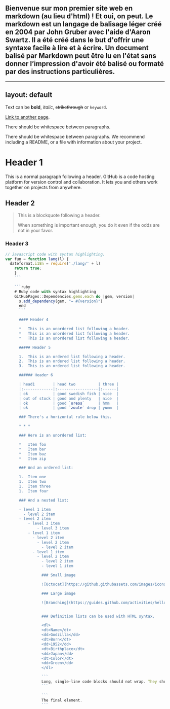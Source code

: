 ## Bienvenue sur mon premier site web en markdown (au lieu d'html) ! Et oui, on peut. Le markdown est un langage de balisage léger créé en 2004 par John Gruber avec l'aide d'Aaron Swartz. Il a été créé dans le but d'offrir une syntaxe facile à lire et à écrire. Un document balisé par Markdown peut être lu en l'état sans donner l’impression d'avoir été balisé ou formaté par des instructions particulières.

---
layout: default
---

Text can be **bold**, _italic_, ~~strikethrough~~ or `keyword`.

[Link to another page](./another-page.html).

There should be whitespace between paragraphs.

There should be whitespace between paragraphs. We recommend including a README, or a file with information about your project.

# Header 1

This is a normal paragraph following a header. GitHub is a code hosting platform for version control and collaboration. It lets you and others work together on projects from anywhere.

## Header 2

> This is a blockquote following a header.
>
> When something is important enough, you do it even if the odds are not in your favor.

### Header 3

```js
// Javascript code with syntax highlighting.
var fun = function lang(l) {
  dateformat.i18n = require('./lang/' + l)
    return true;
    }
    ```

    ```ruby
    # Ruby code with syntax highlighting
    GitHubPages::Dependencies.gems.each do |gem, version|
      s.add_dependency(gem, "= #{version}")
      end
      ```

      #### Header 4

      *   This is an unordered list following a header.
      *   This is an unordered list following a header.
      *   This is an unordered list following a header.

      ##### Header 5

      1.  This is an ordered list following a header.
      2.  This is an ordered list following a header.
      3.  This is an ordered list following a header.

      ###### Header 6

      | head1        | head two          | three |
      |:-------------|:------------------|:------|
      | ok           | good swedish fish | nice  |
      | out of stock | good and plenty   | nice  |
      | ok           | good `oreos`      | hmm   |
      | ok           | good `zoute` drop | yumm  |

      ### There's a horizontal rule below this.

      * * *

      ### Here is an unordered list:

      *   Item foo
      *   Item bar
      *   Item baz
      *   Item zip

      ### And an ordered list:

      1.  Item one
      1.  Item two
      1.  Item three
      1.  Item four

      ### And a nested list:

      - level 1 item
        - level 2 item
	  - level 2 item
	      - level 3 item
	          - level 3 item
		  - level 1 item
		    - level 2 item
		      - level 2 item
		        - level 2 item
			- level 1 item
			  - level 2 item
			    - level 2 item
			    - level 1 item

			    ### Small image

			    ![Octocat](https://github.githubassets.com/images/icons/emoji/octocat.png)

			    ### Large image

			    ![Branching](https://guides.github.com/activities/hello-world/branching.png)


			    ### Definition lists can be used with HTML syntax.

			    <dl>
			    <dt>Name</dt>
			    <dd>Godzilla</dd>
			    <dt>Born</dt>
			    <dd>1952</dd>
			    <dt>Birthplace</dt>
			    <dd>Japan</dd>
			    <dt>Color</dt>
			    <dd>Green</dd>
			    </dl>

			    ```
			    Long, single-line code blocks should not wrap. They should horizontally scroll if they are too long. This line should be long enough to demonstrate this.
			    ```

			    ```
			    The final element.
			    ```
